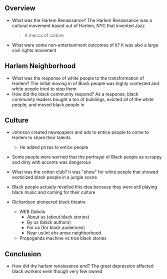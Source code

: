 ## Overview
- What was the Harlem Renaissance?
	The Harlem Renaissance was a cultural movement based out of Harlem, NYC that invented Jazz
	> A mecca of culture
- What were some non-entertainment outcomes of it?
	It was also a large civil rights movement

## Harlem Neighborhood
- What was the response of white people to the transformation of Harlem?
	The initial moving in of Black people was highly contested and white people tried to stop them
- How did the black community respond?
	As a response, black community leaders bought a ton of buildings, evicted all of the white people, and moved black people in

## Culture
- Johnson created newspapers and ads to entice people to come to Harlem to share their talents
	- He added prizes to entice people
- Some people were worried that the portrayal of Black people as scrappy and dirty with accents was dangerous
- What was the cotton club?
	It was "show" for white people that showed exoticized black people in a jungle scene
- Black people actually revelled this idea because they were sitll playing black music and coming for their culture

- Richardson pioneered black theatre
	- WEB Dubois
		- About us (about black stories)
		- By us (black authors)
		- For us (for black audiences)
		- Near us(int ehs amse neighborhood
  - Propoganda machine vs true black stories

## Conclusion
- How did the harlem renaissance end?
	The great depression affected black workers even though very few owned 
 